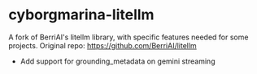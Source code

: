 # cyborgmarina-litellm
A fork of BerriAI's litellm library, with specific features needed for some projects.
Original repo: https://github.com/BerriAI/litellm

- Add support for grounding_metadata on gemini streaming
